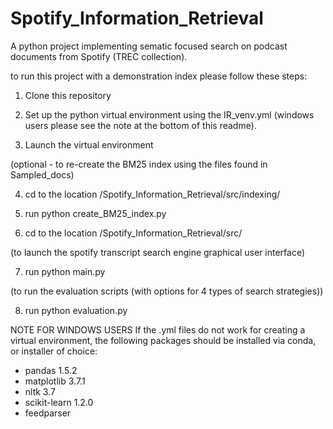 # Spotify_Information_Retrieval
A python project implementing sematic focused search on podcast documents from Spotify (TREC collection).

to run this project with a demonstration index please follow these steps:

1. Clone this repository

3. Set up the python virtual environment using the IR_venv.yml (windows users please see the note at the bottom of this readme).

5. Launch the virtual environment

  (optional - to re-create the BM25 index using the files found in Sampled_docs)
  
  4.  cd to the location /Spotify_Information_Retrieval/src/indexing/
  
  5.  run python create_BM25_index.py

6. cd to the location /Spotify_Information_Retrieval/src/

(to launch the spotify transcript search engine graphical user interface)

7. run python main.py 

(to run the evaluation scripts (with options for 4 types of search strategies))

8. run python evaluation.py




NOTE FOR WINDOWS USERS
If the .yml files do not work for creating a virtual environment, the 
following packages should be installed via conda, or installer of choice:
- pandas 1.5.2
- matplotlib 3.7.1
- nltk 3.7
- scikit-learn 1.2.0
- feedparser 
